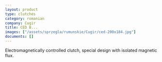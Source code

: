 ```yaml
---
layout: product
type: clutches
category: romanian
company: Cugir
title: CED B...
images: ["/assets/sprzegla/rumunskie/Cugir/ced-200x184.jpg"]
documents: []
---
```

Electromagnetically controlled clutch, special design with isolated magnetic flux.

